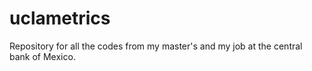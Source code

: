 # uclametrics
Repository for all the codes from my master's and my job at the central bank of Mexico.
